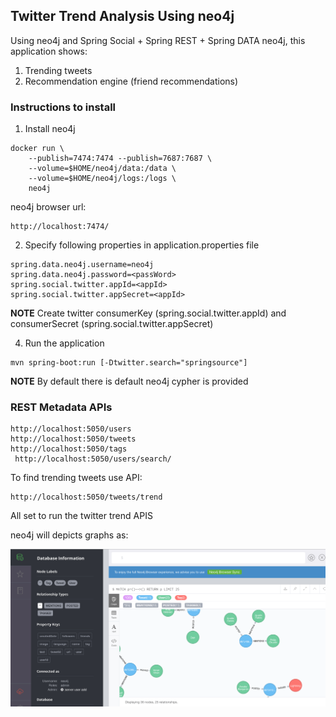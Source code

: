 ## Twitter Trend Analysis Using neo4j

Using neo4j and Spring Social + Spring REST + Spring DATA neo4j, this application shows:
1. Trending tweets
2. Recommendation engine (friend recommendations)

### Instructions to install

1. Install neo4j 
```
docker run \
    --publish=7474:7474 --publish=7687:7687 \
    --volume=$HOME/neo4j/data:/data \
    --volume=$HOME/neo4j/logs:/logs \
    neo4j
```
neo4j browser url:
```   
http://localhost:7474/
```    
2. Specify following properties in application.properties file
```
spring.data.neo4j.username=neo4j
spring.data.neo4j.password=<passWord>
spring.social.twitter.appId=<appId>  
spring.social.twitter.appSecret=<appId>
```

**NOTE** Create twitter consumerKey (spring.social.twitter.appId) and consumerSecret (spring.social.twitter.appSecret)

4. Run the application 
```
mvn spring-boot:run [-Dtwitter.search="springsource"]
```

**NOTE** By default there is default neo4j cypher is provided

### REST Metadata APIs
```
http://localhost:5050/users
http://localhost:5050/tweets
http://localhost:5050/tags
 http://localhost:5050/users/search/
```

To find trending tweets use API:
```
http://localhost:5050/tweets/trend
```
All set to run the twitter trend APIS

neo4j will depicts graphs as:

  ![alt text](./neo4j.png)


    
    
 
